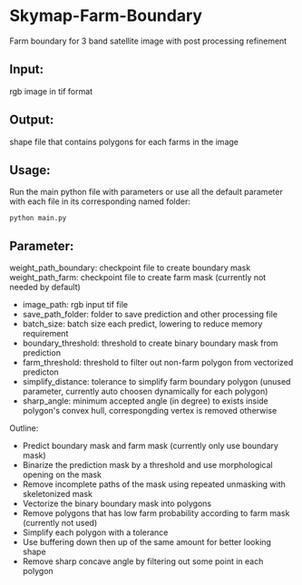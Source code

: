 # Skymap-Farm-Boundary
Farm boundary for 3 band satellite image with post processing refinement

## Input:
  rgb image in tif format
  
## Output:
  shape file that contains polygons for each farms in the image

## Usage:
Run the main python file with parameters or use all the default parameter with each file in its corresponding named folder:
```
python main.py
```
## Parameter:
weight_path_boundary: checkpoint file to create boundary mask
weight_path_farm: checkpoint file to create farm mask (currently not needed by default)

+ image_path: rgb input tif file
+ save_path_folder: folder to save prediction and other processing file
+ batch_size: batch size each predict, lowering to reduce memory requirement
+ boundary_threshold: threshold to create binary boundary mask from prediction
+ farm_threshold: threshold to filter out non-farm polygon from vectorized predicton
+ simplify_distance: tolerance to simplify farm boundary polygon (unused parameter, currently auto choosen dynamically for each polygon)
+ sharp_angle: minimum accepted angle (in degree) to exists inside polygon's convex hull, correspongding vertex is removed otherwise

Outline:

  + Predict boundary mask and farm mask (currently only use boundary mask)
  + Binarize the prediction mask by a threshold and use morphological opening on the mask
  + Remove incomplete paths of the mask using repeated unmasking with skeletonized mask
  + Vectorize the binary boundary mask into polygons
  + Remove polygons that has low farm probability according to farm mask (currently not used)
  + Simplify each polygon with a tolerance
  + Use buffering down then up of the same amount for better looking shape
  + Remove sharp concave angle by filtering out some point in each polygon
